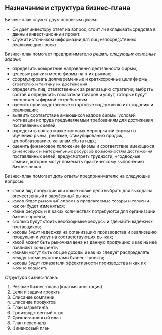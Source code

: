 Назначение и структура бизнес-плана
---
Бизнес-план служит двум основным *целям*:
- Он даёт инвестору ответ на вопрос, стоит ли вкладывать средства в данный инвестиционный проект.
- Служит источником информации для лиц непосредственно реализующих проект.

Бизнес-план помогает предпринимателю *решить следующие основные задачи*:
- определить конкретные направления деятельности фирмы,
- целевые рынки и место фирмы на этих рынках;
- сформулировать долговременные и краткосрочные цели фирмы, стратегию и тактику их достижения.
- определить лиц, ответственных за реализацию стратегии; выбрать состав и определить показатели товаров и услуг, которые будут предложены фирмой потребителям.
- оценить производственные и торговые издержки по их созданию и реализации;
- выявить соответствие имеющихся кадров фирмы, условий мотивации их труда предъявляемым требованиям для достижения поставленных целей;
- определить состав маркетинговых мероприятий фирмы по изучению рынка, рекламе, стимулированию продаж, ценообразованию, каналам сбыта и др.;
- оценить финансовое положение фирмы и соответствие имеющихся финансовых и материальных ресурсов возможностям достижения поставленных целей; предусмотреть трудности, «подводные камни», которые могут помешать практическому выполнению бизнес-плана.

Бизнес-план помогает *дать ответы* предпринимателю на следующие вопросы:
- какой вид продукции или какое новое дело выбрать для выхода на отечественный и зарубежный рынок;
- каков будет рыночный спрос на предлагаемые товары и услуги и как он будет изменяться;
- какие ресурсы и в каких количествах потребуются для организации бизнес-проекта;
- сколько будут стоить необходимые ресурсы и где найти надёжных поставщиков;
- каковы будут издержки на организацию производства и реализацию продукции и услуг на соответствующих рынках;
- какой может быть рыночная цена на данную продукцию и как на неё повлияют конкуренты;
- какими могут быть общие доходы и как их следует распределять между всеми участниками бизнес-проекта;
- каковы будут показатели эффективности производства и как их можно повысить.

*Структура* бизнес-плана:

1. Резюме бизнес-плана (краткая аннотация)
2. Цели и задачи проекта
3. Описание компании
4. Описание продуктов
5. План маркетинга
6. Производственный план
7. Организационный план
8. План персонала
9. Финансовый план
